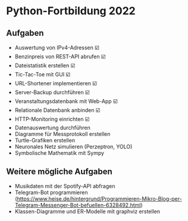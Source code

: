 
# Python-Fortbildung 2022

## Aufgaben

* Auswertung von IPv4-Adressen                      ☑️
* Benzinpreis von REST-API abrufen                  ☑️
* Dateistatistik erstellen                          ☑️
* Tic-Tac-Toe mit GUI                               ☑️
* URL-Shortener implementieren                      ☑️
* Server-Backup durchführen                         ☑️
* Veranstaltungsdatenbank mit Web-App               ☑️
* Relationale Datenbank anbinden                    ☑️
* HTTP-Monitoring einrichten                        ☑️
* Datenauswertung durchführen                       
* Diagramme für Messprotokoll erstellen             
* Turtle-Grafiken erstellen                         
* Neuronales Netz simulieren (Perzeptron, YOLO)     
* Symbolische Mathematik mit Sympy                  

## Weitere mögliche Aufgaben

* Musikdaten mit der Spotify-API abfragen
* Telegram-Bot programmieren (https://www.heise.de/hintergrund/Programmieren-Mikro-Blog-per-Telegram-Messenger-Bot-befuellen-6328492.html)
* Klassen-Diagramme und ER-Modelle mit graphviz erstellen
